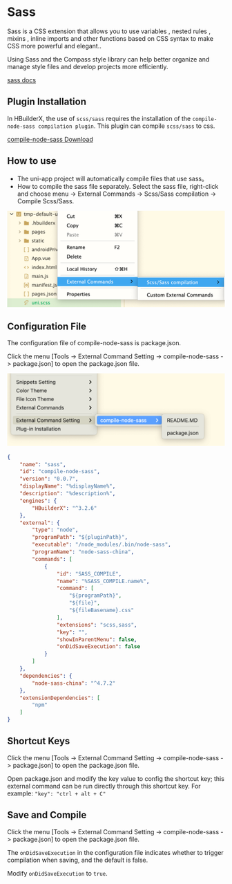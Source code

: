 # Sass

Sass is a CSS extension that allows you to use variables , nested rules , mixins , inline imports and other functions based on CSS syntax to make CSS more powerful and elegant.. 

Using Sass and the Compass style library can help better organize and manage style files and develop projects more efficiently.

[sass docs](http://en.sass.hk/docs/)

## Plugin Installation

In HBuilderX, the use of `scss/sass` requires the installation of the `compile-node-sass compilation plugin`. This plugin can compile `scss/sass` to css.

[compile-node-sass Download](https://ext.dcloud.net.cn/plugin?id=2046)

## How to use

- The uni-app project will automatically compile files that use sass。
- How to compile the sass file separately. Select the sass file, right-click and choose menu -> External Commands -> Scss/Sass compilation -> Compile Scss/Sass.

<img src="/static/snapshots/tutorial/menu_tool/project-explorer_menu_en.png"  class="hd-img"/>

## Configuration File

The configuration file of compile-node-sass is package.json.

Click the menu [Tools -> External Command Setting -> compile-node-sass -> package.json] to open the package.json file.

<img src="/static/snapshots/tutorial/menu_tool/menu_sass_en.png"  class="hd-img"/>

```json
{
	"name": "sass",
	"id": "compile-node-sass",
	"version": "0.0.7",
	"displayName": "%displayName%",
	"description": "%description%",
	"engines": {
		"HBuilderX": "^3.2.6"
	},
	"external": {
		"type": "node",
		"programPath": "${pluginPath}",
		"executable": "/node_modules/.bin/node-sass",
		"programName": "node-sass-china",
		"commands": [
			{
				"id": "SASS_COMPILE",
				"name": "%SASS_COMPILE.name%",
				"command": [
					"${programPath}",
					"${file}",
					"${fileBasename}.css"
				],
				"extensions": "scss,sass",
				"key": "",
				"showInParentMenu": false,
				"onDidSaveExecution": false
			}
		]
	},
	"dependencies": {
		"node-sass-china": "^4.7.2"
	},
	"extensionDependencies": [
		"npm"
	]
}

```

## Shortcut Keys

Click the menu [Tools -> External Command Setting -> compile-node-sass -> package.json] to open the package.json file.

Open package.json and modify the key value to config the shortcut key; this external command can be run directly through this shortcut key. For example: `"key": "ctrl + alt + C"`
  
## Save and Compile
  
Click the menu [Tools -> External Command Setting -> compile-node-sass -> package.json] to open the package.json file.

The `onDidSaveExecution` in the configuration file indicates whether to trigger compilation when saving, and the default is false.

Modify `onDidSaveExecution` to `true`.
